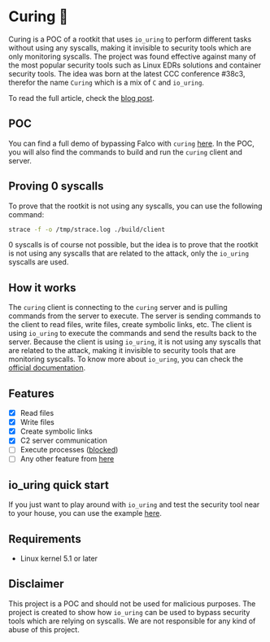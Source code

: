 # Curing 💊
Curing is a POC of a rootkit that uses `io_uring` to perform different tasks without using any syscalls, making it invisible to security tools which are only monitoring syscalls.
The project was found effective against many of the most popular security tools such as Linux EDRs solutions and container security tools.
The idea was born at the latest CCC conference #38c3, therefor the name `Curing` which is a mix of `C` and `io_uring`.

To read the full article, check the [blog post](https://www.armosec.io/blog/io_uring-rootkit-bypasses-linux-security).

## POC
You can find a full demo of bypassing Falco with `curing` [here](poc/POC.md).
In the POC, you will also find the commands to build and run the `curing` client and server.

## Proving 0 syscalls
To prove that the rootkit is not using any syscalls, you can use the following command:
```bash
strace -f -o /tmp/strace.log ./build/client
```
0 syscalls is of course not possible, but the idea is to prove that the rootkit is not using any syscalls that are related to the attack, only the `io_uring` syscalls are used.

## How it works
The `curing` client is connecting to the `curing` server and is pulling commands from the server to execute. The server is sending commands to the client to read files, write files, create symbolic links, etc. The client is using `io_uring` to execute the commands and send the results back to the server.
Because the client is using `io_uring`, it is not using any syscalls that are related to the attack, making it invisible to security tools that are monitoring syscalls.
To know more about `io_uring`, you can check the [official documentation](https://kernel.dk/io_uring.pdf).

## Features
- [x] Read files
- [x] Write files
- [x] Create symbolic links
- [x] C2 server communication
- [ ] Execute processes ([blocked](https://github.com/axboe/liburing/discussions/1307))
- [ ] Any other feature from [here](https://github.com/axboe/liburing/blob/1a780b1fa6009fe9eb14dc48a99f6917556a8f3b/src/include/liburing/io_uring.h#L206)

## io_uring quick start
If you just want to play around with `io_uring` and test the security tool near to your house, you can use the example [here](io_uring_example/README.md).

## Requirements
- Linux kernel 5.1 or later

## Disclaimer
This project is a POC and should not be used for malicious purposes. The project is created to show how `io_uring` can be used to bypass security tools which are relying on syscalls.
We are not responsible for any kind of abuse of this project.